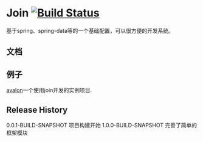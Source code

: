 # Join [![Build Status](https://travis-ci.org/fightteam/Join.png)](https://travis-ci.org/fightteam/Join)

基于spring、spring-data等的一个基础配置，可以很方便的开发系统。

## 文档


## 例子
[avalon](http://fightteam.github.io/avalon/)一个使用join开发的实例项目.

## Release History
0.0.1-BUILD-SNAPSHOT 项目构建开始
1.0.0-BUILD-SNAPSHOT 完善了简单的框架模块